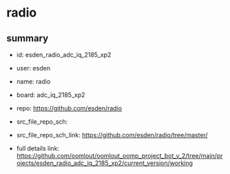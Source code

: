 # radio
 
## summary 
* id: esden_radio_adc_iq_2185_xp2
* user: esden
* name: radio
* board: adc_iq_2185_xp2
* repo: https://github.com/esden/radio



* src_file_repo_sch: 
* src_file_repo_sch_link: https://github.com/esden/radio/tree/master/
* full details link: https://github.com/oomlout/oomlout_oomp_project_bot_v_2/tree/main/projects/esden_radio_adc_iq_2185_xp2/current_version/working  







